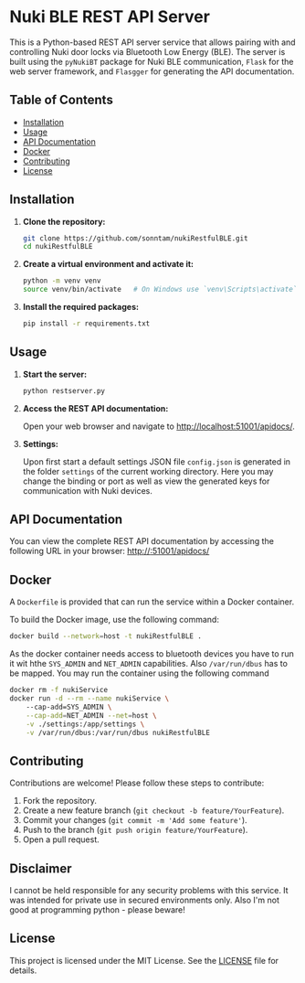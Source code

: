 # Nuki BLE REST API Server

This is a Python-based REST API server service that allows pairing with and controlling Nuki door locks via Bluetooth Low Energy (BLE). The server is built using the `pyNukiBT` package for Nuki BLE communication, `Flask` for the web server framework, and `Flasgger` for generating the API documentation.

## Table of Contents
- [Installation](#installation)
- [Usage](#usage)
- [API Documentation](#api-documentation)
- [Docker](#docker)
- [Contributing](#contributing)
- [License](#license)

## Installation

1. **Clone the repository:**
   ```bash
   git clone https://github.com/sonntam/nukiRestfulBLE.git
   cd nukiRestfulBLE
   ```

2. **Create a virtual environment and activate it:**
   ```bash
   python -m venv venv
   source venv/bin/activate   # On Windows use `venv\Scripts\activate`
   ```

3. **Install the required packages:**
   ```bash
   pip install -r requirements.txt
   ```

## Usage

1. **Start the server:**
   
   ```bash
   python restserver.py
   ```

2. **Access the REST API documentation:**
   
   Open your web browser and navigate to [http://localhost:51001/apidocs/](http://localhost:51001/apidocs/).

3. **Settings:**
   
   Upon first start a default settings JSON file `config.json` is generated in the folder `settings` of the current working directory. Here you may change the binding or port as well as view the generated keys for communication with Nuki devices.

## API Documentation

You can view the complete REST API documentation by accessing the following URL in your browser:
[http://<server>:51001/apidocs/](http://<server>:51001/apidocs/)

## Docker

A `Dockerfile` is provided that can run the service within a Docker container.

To build the Docker image, use the following command:
```bash
docker build --network=host -t nukiRestfulBLE .
```

As the docker container needs access to bluetooth devices you have to run it wit hthe `SYS_ADMIN` and `NET_ADMIN` capabilities. Also `/var/run/dbus` has to be mapped. You may run the container using the following command

```bash
docker rm -f nukiService 
docker run -d --rm --name nukiService \ 
    --cap-add=SYS_ADMIN \
    --cap-add=NET_ADMIN --net=host \
    -v ./settings:/app/settings \
    -v /var/run/dbus:/var/run/dbus nukiRestfulBLE
```

## Contributing

Contributions are welcome! Please follow these steps to contribute:

1. Fork the repository.
2. Create a new feature branch (`git checkout -b feature/YourFeature`).
3. Commit your changes (`git commit -m 'Add some feature'`).
4. Push to the branch (`git push origin feature/YourFeature`).
5. Open a pull request.

## Disclaimer

I cannot be held responsible for any security problems with this service. It was intended for private use in secured environments only. Also I'm not good at programming python - please beware!

## License

This project is licensed under the MIT License. See the [LICENSE](LICENSE) file for details.
